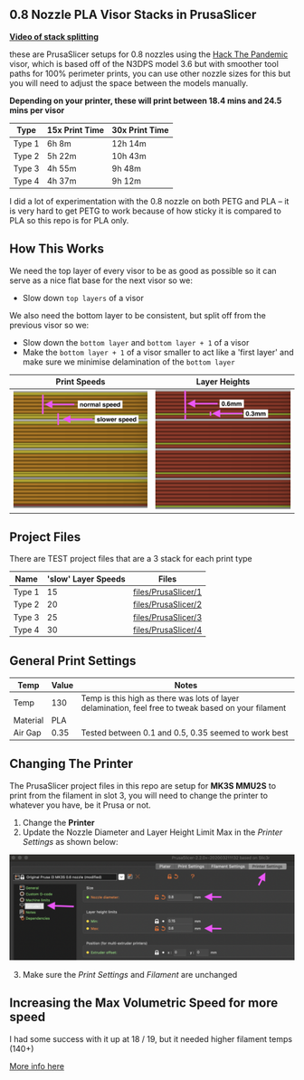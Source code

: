 ## 0.8 Nozzle PLA Visor Stacks in PrusaSlicer

**[Video of stack splitting](https://imgur.com/YbhcxAj)**

these are PrusaSlicer setups for 0.8 nozzles using the [Hack The Pandemic](www.hackthepandemic.co.uk) visor, which is based off of the N3DPS model 3.6 but with smoother tool paths for 100% perimeter prints, you can use other nozzle sizes for this but you will need to adjust the space between the models manually.

**Depending on your printer, these will print between 18.4 mins and 24.5 mins per visor**

| Type | 15x Print Time | 30x Print Time |
| ------- | ------ | ------ |
| Type 1 | 6h 8m | 12h 14m |
| Type 2 | 5h 22m | 10h 43m |
| Type 3 | 4h 55m | 9h 48m |
| Type 4 | 4h 37m | 9h 12m |

I did a lot of experimentation with the 0.8 nozzle on both PETG and PLA – it is very hard to get PETG to work because of how sticky it is compared to PLA so this repo is for PLA only.


## How This Works

We need the top layer of every visor to be as good as possible so it can serve as a nice flat base for the next visor so we:

* Slow down `top layers` of a visor

We also need the bottom layer to be consistent, but split off from the previous visor so we: 

* Slow down the `bottom layer` and `bottom layer + 1` of a visor
* Make the `bottom layer + 1` of a visor smaller to act like a 'first layer' and make sure we minimise delamination of the `bottom layer`

| Print Speeds | Layer Heights |
| ------- | ------ |
| ![img](https://github.com/iamacup/visor-stack-printing-0.8-nozzle/raw/master/files/images/layer-speeds.png) | ![img](https://github.com/iamacup/visor-stack-printing-0.8-nozzle/raw/master/files/images/layer-heights.png) |


## Project Files

There are TEST project files that are a 3 stack for each print type

| Name | 'slow' Layer Speeds | Files |
| ------- | ------ | ----- |
| Type 1 | 15 | [files/PrusaSlicer/1](https://github.com/iamacup/visor-stack-printing-0.8-nozzle/tree/master/files/PrusaSlicer/1) |
| Type 2 | 20 | [files/PrusaSlicer/2](https://github.com/iamacup/visor-stack-printing-0.8-nozzle/tree/master/files/PrusaSlicer/2) |
| Type 3 | 25 | [files/PrusaSlicer/3](https://github.com/iamacup/visor-stack-printing-0.8-nozzle/tree/master/files/PrusaSlicer/3) |
| Type 4 | 30 | [files/PrusaSlicer/4](https://github.com/iamacup/visor-stack-printing-0.8-nozzle/tree/master/files/PrusaSlicer/4) |


## General Print Settings

| Temp | Value | Notes |
| ------- | ------ | ------ |
| Temp | 130 | Temp is this high as there was lots of layer delamination, feel free to tweak based on your filament |
| Material | PLA |  |
| Air Gap | 0.35 | Tested between 0.1 and 0.5, 0.35 seemed to work best |


## Changing The Printer

The PrusaSlicer project files in this repo are setup for **MK3S MMU2S** to print from the filament in slot 3, you will need to change the printer to whatever you have, be it Prusa or not. 

1. Change the **Printer**
2. Update the Nozzle Diameter and Layer Height Limit Max in the *Printer Settings* as shown below:

![img](https://github.com/iamacup/visor-stack-printing-0.8-nozzle/raw/master/files/images/diff-printer.png)

3. Make sure the *Print Settings* and *Filament* are unchanged


## Increasing the Max Volumetric Speed for more speed

I had some success with it up at 18 / 19, but it needed higher filament temps (140+)

[More info here](https://help.prusa3d.com/en/article/max-volumetric-speed_127176/)





